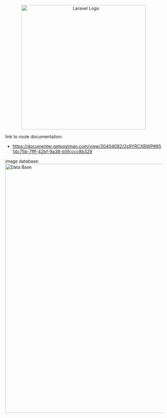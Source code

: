 <p align="center"><a href="https://laravel.com" target="_blank"><img src="https://raw.githubusercontent.com/laravel/art/master/logo-lockup/5%20SVG/2%20CMYK/1%20Full%20Color/laravel-logolockup-cmyk-red.svg" width="400" alt="Laravel Logo"></a></p>

link to route documentation:

* https://documenter.getpostman.com/view/30404082/2s9YRCXBWP#6514c75b-7fff-42bf-9a38-b5fcccc8b329

image database:
<img src="/resources/image/Banco de Dados.png" width="800" alt="Data Base">
